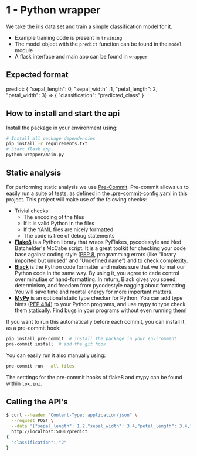 # 1 - Python wrapper

We take the iris data set and train a simple classification model for it.

* Example training code is present in `training`
* The model object with the `predict` function can be found in the `model` module
* A flask interface and main app can be found in `wrapper`

## Expected format

predict: { "sepal_length": 0, "sepal_width" :1, "petal_length": 2, "petal_width": 3} => { "classification": "predicted_class" }

## How to install and start the api

Install the package in your environment using:

``` bash
# Install all package dependencies
pip install -r requirements.txt
# Start flask app.
python wrapper/main.py
```


## Static analysis

For performing static analysis we use [Pre-Commit](https://calmcode.io/pre-commit/the-problem.html).
Pre-commit allows us to easily run a suite of tests, as defined in the
[.pre-commit-config.yaml](.pre-commit-config.yaml) in this project.
This project will make use of the folowing checks:

* Trivial checks:
    * The encoding of the files
    * If it is valid Python in the files
    * If the YAML files are nicely formatted
    * The code is free of debug statements
* [**Flake8**](https://pypi.org/project/flake8/) is a Python library that wraps PyFlakes,
pycodestyle and Ned Batchelder's McCabe script.
It is a great toolkit for checking your code base against coding style
([PEP 8](https://www.python.org/dev/peps/pep-0008/), programming errors
 (like “library imported but unused” and “Undefined name”) and to check complexity.
* [**Black**](https://github.com/psf/black) is the Python code formatter and makes sure that we
format our Python code in the same way. By using it, you agree to cede control over minutiae of hand-formatting.
In return, Black gives you speed, determinism, and freedom from pycodestyle nagging about formatting.
You will save time and mental energy for more important matters.
* [**MyPy**](https://github.com/python/mypy) is an optional static type checker for Python.
You can add type hints ([PEP 484](https://www.python.org/dev/peps/pep-0484/)) to your Python programs,
and use mypy to type check them statically. Find bugs in your programs without even running them!

If you want to run this automatically before each commit, you can install it as a pre-commit hook:
```bash
pip install pre-commit  # install the package in your environment
pre-commit install  # add the git hook
```

You can easily run it also manually using:
```bash
pre-commit run --all-files
```

The setttings for the pre-commit hooks of flake8 and mypy can be found within `tox.ini`.

## Calling the API's

```bash
$ curl --header "Content-Type: application/json" \
  --request POST \
  --data '{"sepal_length": 1.2,"sepal_width": 3.4,"petal_length": 3.4,"petal_width": 5.9}' \
  http://localhost:5000/predict
{
  "classification": "2"
}

```
